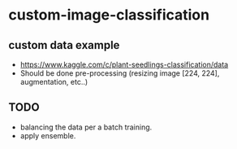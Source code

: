 # custom-image-classification

## custom data example
- https://www.kaggle.com/c/plant-seedlings-classification/data
- Should be done pre-processing (resizing image [224, 224], augmentation, etc..)

## TODO
- balancing the data per a batch training.
- apply ensemble.
